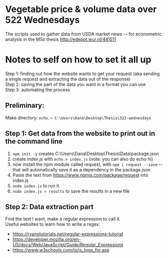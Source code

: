 # Vegetable price & volume data over 522 Wednesdays
The scripts used to gather data from USDA market news -- for econometric analysis in the MSc thesis http://edepot.wur.nl/441511


# Notes to self on how to set it all up
Step 1: finding out how the website wants to get your request (aka sending a single request and extracting the data out of the response)  
Step 2: saving the part of the data you want in a format you can use  
Step 3: automating the process

## Preliminary:  
Make directory: `echo.> C:\Users\Dana\Desktop\Thesis\522-wednesdays`

## Step 1: Get data from the website to print out in the command line  
1. `npm init -y` creates C:\Users\Dana\Desktop\Thesis\Data\package.json  
2. create index.js with `echo.> index.js` (note: you can also do echo hi)  
3. now install the npm module called request, with `npm i request --save` -- that will automatically save it as a dependency in the package.json  
4. Paste the text from https://www.npmjs.com/package/request into index.js  
5. `node index.js` to run it  
6. `node index.js > results` to save the results in a new file

## Step 2: Data extraction part  
Find the text I want, make a regular expression to call it.  
Useful websites to learn how to write a regex:
- https://ryanstutorials.net/regular-expressions-tutorial
- https://developer.mozilla.org/en-US/docs/Web/JavaScript/Guide/Regular_Expressions
- https://www.w3schools.com/js/js_loop_for.asp